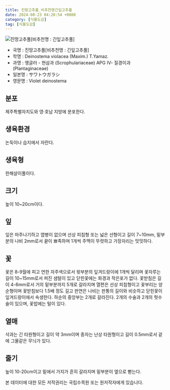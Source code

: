 ```yaml
---
title: 진땅고추풀_비추천명긴잎고추풀
date: 2024-08-23 04:20:54 +0800
category: [식물도감]
tag: [식물도감]
---
```




![진땅고추풀[비추천명 : 긴잎고추풀]](/fileUpload/plants/basic/Scrophulariaceae/Deinostema/9459/9459_20160802171339310files_th2.jpg)
- 국명 : 진땅고추풀[비추천명 : 긴잎고추풀]
- 학명 : Deinostema violacea (Maxim.) T.Yamaz.
- 과명 : 앵글러 - 현삼과 (Scrophulariaceae) APG Ⅳ- 질경이과 (Plantaginaceae)
- 일본명 : サワトウガラシ
- 영문명 : Violet deinostema


## 분포
제주특별자치도와 영·호남 지방에 분포한다.
## 생육환경
논둑이나 습지에서 자란다.
## 생육형
한해살이풀이다.
## 크기
높이 10~20cm이다.
## 잎
잎은 마주나기하고 엽병이 없으며 선상 피침형 또는 넓은 선형이고 길이 7~10mm, 밑부분의 나비 2mm로서 끝이 뾰족하며 1개씩 주맥이 뚜렷하고 가장자리는 밋밋하다.
## 꽃
꽃은 8-9월에 피고 연한 자주색으로서 윗부분의 잎겨드랑이에 1개씩 달리며 꽃자루는 길이 10~15mm로서 퍼진 샘털이 있고 닫힌꽃에는 화경과 작은포가 없다. 꽃받침은 길이 4-6mm로서 거의 밑부분까지 5개로 갈라지며 열편은 선상 피침형이고 꽃부리는 양순형이며 꽃받침보다 1.5배 정도 길고 판연은 나비는 판통의 길이와 비슷하고 닫힌꽃이 잎겨드랑이에서 속생한다. 하순의 중앙부는 2개로 갈라진다. 2개의 수술과 2개의 헛수술이 있으며, 꽃밥에는 털이 있다.
## 열매
삭과는 긴 타원형이고 길이 약 3mm이며 종자는 난상 타원형이고 길이 0.5mm로서 겉에 그물같은 무늬가 있다.
## 줄기
높이 10-20cm이고 밑에서 가지가 흔히 갈라지며 밑부분이 옆으로 뻗는다.






본 데이터에 대한 모든 저작권리는 국립수목원 또는 원저작자에게 있습니다.
